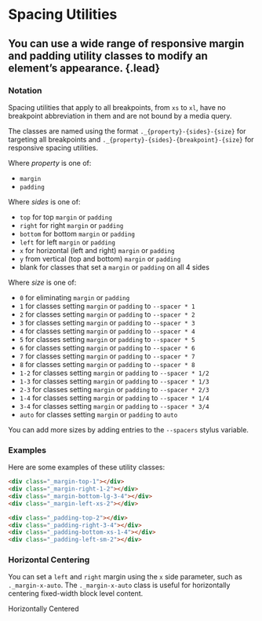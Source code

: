 # Spacing Utilities
## You can use a wide range of responsive margin and padding utility classes to modify an element’s appearance. {.lead}

### Notation

Spacing utilities that apply to all breakpoints, from `xs` to `xl`, have no breakpoint abbreviation in them and are not bound by a media query.

The classes are named using the format `._{property}-{sides}-{size}` for targeting all breakpoints and `._{property}-{sides}-{breakpoint}-{size}` for responsive spacing utilities.

Where *property* is one of:
- `margin`
- `padding`

Where *sides* is one of:
- `top` for top `margin` or `padding`
- `right` for right `margin` or `padding`
- `bottom` for bottom `margin` or `padding`
- `left` for left `margin` or `padding`
- `x` for horizontal (left and right) `margin` or `padding`
- `y` from vertical (top and bottom) `margin` or `padding`
- blank for classes that set a `margin` or `padding` on all 4 sides

Where *size* is one of:
- `0` for eliminating `margin` or `padding`
- `1` for classes setting `margin` or `padding` to `--spacer * 1`
- `2` for classes setting `margin` or `padding` to `--spacer * 2`
- `3` for classes setting `margin` or `padding` to `--spacer * 3`
- `4` for classes setting `margin` or `padding` to `--spacer * 4`
- `5` for classes setting `margin` or `padding` to `--spacer * 5`
- `6` for classes setting `margin` or `padding` to `--spacer * 6`
- `7` for classes setting `margin` or `padding` to `--spacer * 7`
- `8` for classes setting `margin` or `padding` to `--spacer * 8`
- `1-2` for classes setting `margin` or `padding` to `--spacer * 1/2`
- `1-3` for classes setting `margin` or `padding` to `--spacer * 1/3`
- `2-3` for classes setting `margin` or `padding` to `--spacer * 2/3`
- `1-4` for classes setting `margin` or `padding` to `--spacer * 1/4`
- `3-4` for classes setting `margin` or `padding` to `--spacer * 3/4`
- `auto` for classes setting `margin` or `padding` to `auto`

You can add more sizes by adding entries to the `--spacers` stylus variable.


### Examples
Here are some examples of these utility classes:

~~~html
<div class="_margin-top-1"></div>
<div class="_margin-right-1-2"></div>
<div class="_margin-bottom-lg-3-4"></div>
<div class="_margin-left-xs-2"></div>
~~~

~~~html
<div class="_padding-top-2"></div>
<div class="_padding-right-3-4"></div>
<div class="_padding-bottom-xs-1-4"></div>
<div class="_padding-left-sm-2"></div>
~~~


### Horizontal Centering
You can set a `left` and `right` margin using the `x` side parameter, such as `._margin-x-auto`. The `._margin-x-auto` class is useful for horizontally centering fixed-width block level content.

<i-code-preview title="Horizontal Centering Utility Example" link="https://github.com/inkline/inkline/tree/master/src/css/helpers">

<div class="_width-50 _margin-x-auto _padding-1 _background-gray-20 _text-center">Horizontally Centered</div>

<template slot="html">

~~~html
<div class="_margin-x-auto">Horizontally Centered</div>
~~~

</template>
</i-code-preview>
